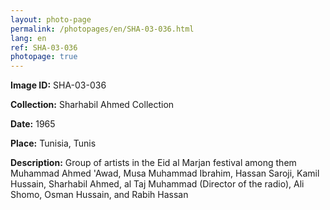 ```yaml
---
layout: photo-page
permalink: /photopages/en/SHA-03-036.html
lang: en
ref: SHA-03-036
photopage: true
---
```


**Image ID:** SHA-03-036

**Collection:** Sharhabil Ahmed Collection

**Date:** 1965

**Place:** Tunisia, Tunis

**Description:** Group of artists in the Eid al Marjan festival among them Muhammad Ahmed 'Awad, Musa Muhammad Ibrahim, Hassan Saroji, Kamil Hussain, Sharhabil Ahmed, al Taj Muhammad (Director of the radio), Ali Shomo, Osman Hussain, and Rabih Hassan
